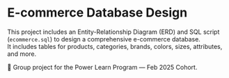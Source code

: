 # E-commerce Database Design

This project includes an Entity-Relationship Diagram (ERD) and SQL script (`ecommerce.sql`) to design a comprehensive e-commerce database.  
It includes tables for products, categories, brands, colors, sizes, attributes, and more.

👥 Group project for the Power Learn Program — Feb 2025 Cohort.

